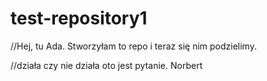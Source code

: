 # test-repository1

//Hej, tu Ada. 
Stworzyłam to repo i teraz się nim podzielimy.


//działa czy nie działa oto jest pytanie. Norbert